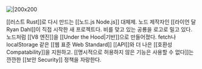 ![|200x200](https://deno.land/logo.svg)


[[러스트 Rust]]로 다시 만드는 [[노드.js Node.js]] 대체제. 노드 제작자인 [[라이언 달 Ryan Dahl]]이 직접 시작한 새 프로젝트다. 비를 맞고 있는 공룡을 로고로 밀고 있다. 노드처럼 [[V8 엔진]]을 [[Under the Hood|기반]]으로 만들어졌다. fetch나 localStorage 같은 [[웹 표준 Web Standard]] [[API]]와 더 나은 [[호환성 Compatability]]을 지원하고. [[명시적으로 허용하지 않은 기능은 사용할 수 없다]]는 깐깐한 [[보안 Security]] 정책을 자랑한다.